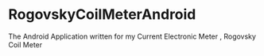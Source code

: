 RogovskyCoilMeterAndroid
========================
The Android Application  written for my Current Electronic  Meter , Rogovsky Coil Meter
